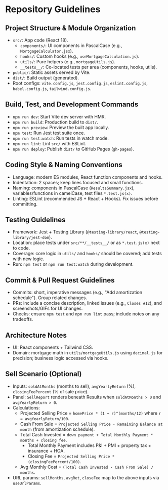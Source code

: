 # Repository Guidelines

## Project Structure & Module Organization
- `src/`: App code (React 18).
  - `components/`: UI components in PascalCase (e.g., `MortgageCalculator.jsx`).
  - `hooks/`: Custom hooks (e.g., `useMortgageCalculation.js`).
  - `utils/`: Pure helpers (e.g., `mortgageUtils.js`).
  - `__tests__/`: Co-located tests per area (components, hooks, utils).
- `public/`: Static assets served by Vite.
- `dist/`: Build output (generated).
- Root configs: `vite.config.js`, `jest.config.js`, `eslint.config.js`, `babel.config.js`, `tailwind.config.js`.

## Build, Test, and Development Commands
- `npm run dev`: Start Vite dev server with HMR.
- `npm run build`: Production build to `dist/`.
- `npm run preview`: Preview the built app locally.
- `npm test`: Run Jest test suite once.
- `npm run test:watch`: Run tests in watch mode.
- `npm run lint`: Lint `src/` with ESLint.
- `npm run deploy`: Publish `dist/` to GitHub Pages (`gh-pages`).

## Coding Style & Naming Conventions
- Language: modern ES modules, React function components and hooks.
- Indentation: 2 spaces; keep lines focused and small functions.
- Naming: components in PascalCase (`ResultsSummary.jsx`), variables/functions in camelCase, test files `*.test.js(x)`.
- Linting: ESLint (recommended JS + React + Hooks). Fix issues before committing.

## Testing Guidelines
- Framework: Jest + Testing Library (`@testing-library/react`, `@testing-library/jest-dom`).
- Location: place tests under `src/**/__tests__/` or as `*.test.js(x)` next to code.
- Coverage: core logic in `utils/` and `hooks/` should be covered; add tests with new logic.
- Run: `npm test` or `npm run test:watch` during development.

## Commit & Pull Request Guidelines
- Commits: short, imperative messages (e.g., "Add amortization schedule"). Group related changes.
- PRs: include a concise description, linked issues (e.g., `Closes #12`), and screenshots/GIFs for UI changes.
- Checks: ensure `npm test` and `npm run lint` pass; include notes on any tradeoffs.

## Architecture Notes
- UI: React components + Tailwind CSS.
- Domain: mortgage math in `utils/mortgageUtils.js` using `decimal.js` for precision; business logic accessed via hooks.

## Sell Scenario (Optional)
- Inputs: `soldAtMonths` (months to sell), `avgYearlyReturn` (%), `closingFeePercent` (% of sale price).
- Panel: `SellReport` renders beneath Results when `soldAtMonths > 0` and `avgYearlyReturn > 0`.
- Calculations:
  - Projected Selling Price = `homePrice * (1 + r)^(months/12)` where `r = avgYearlyReturn/100`.
  - Cash From Sale = `Projected Selling Price - Remaining Balance at month` (from amortization schedule).
  - Total Cash Invested = `down payment + Total Monthly Payment * months + closing fee`.
    - Total Monthly Payment includes P&I + PMI + property tax + insurance + HOA.
    - Closing Fee = `Projected Selling Price * (closingFeePercent/100)`.
  - Avg Monthly Cost = `(Total Cash Invested - Cash From Sale) / months`.
 - URL params: `sellMonths`, `avgRet`, `closeFee` map to the above inputs via `useUrlParams`.

